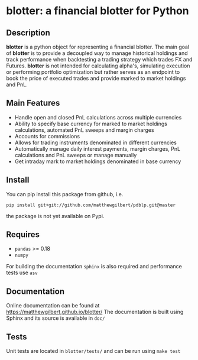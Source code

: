 # blotter: a financial blotter for Python

## Description

**blotter** is a python object for representing a financial blotter. The main
goal of **blotter** is to provide a decoupled way to manage historical
holdings and track performance when backtesting a trading strategy which trades
FX and Futures. **blotter** is not intended for calculating alpha's, simulating
execution or performing portfolio optimization but rather serves as an endpoint
to book the price of executed trades and provide marked to market holdings and
PnL.

## Main Features

- Handle open and closed PnL calculations across multiple currencies
- Ability to specify base currency for marked to market holdings calculations,
automated PnL sweeps and margin charges
- Accounts for commissions
- Allows for trading instruments denominated in different currencies
- Automatically manage daily interest payments, margin charges, PnL
calculations and PnL sweeps or manage manually
- Get intraday mark to market holdings denominated in base currency

## Install

You can pip install this package from github, i.e.

```
pip install git+git://github.com/matthewgilbert/pdblp.git@master
```

the package is not yet available on Pypi.

## Requires

- `pandas` >= 0.18
- `numpy`

For building the documentation `sphinx` is also required and performance tests
use `asv`

## Documentation

Online documentation can be found at https://matthewgilbert.github.io/blotter/
The documentation is built using Sphinx and its source is available in `doc/`

## Tests

Unit tests are located in `blotter/tests/` and can be run using `make test`
